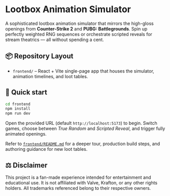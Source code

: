 # Lootbox Animation Simulator

A sophisticated lootbox animation simulator that mirrors the high-gloss openings from **Counter-Strike 2** and **PUBG: Battlegrounds**. Spin up perfectly weighted RNG sequences or orchestrate scripted reveals for stream theatrics — all without spending a cent.

## 📦 Repository Layout

- `frontend/` – React + Vite single-page app that houses the simulator, animation timelines, and loot tables.

## 🚀 Quick start

```bash
cd frontend
npm install
npm run dev
```

Open the provided URL (default `http://localhost:5173`) to begin. Switch games, choose between *True Random* and *Scripted Reveal*, and trigger fully animated openings.

Refer to [`frontend/README.md`](frontend/README.md) for a deeper tour, production build steps, and authoring guidance for new loot tables.

## ⚖️ Disclaimer

This project is a fan-made experience intended for entertainment and educational use. It is not affiliated with Valve, Krafton, or any other rights holders. All trademarks referenced belong to their respective owners.
